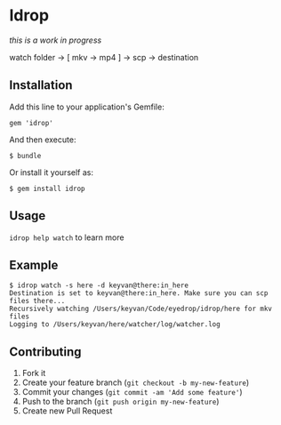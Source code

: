 # Idrop

*this is a work in progress*

watch folder -> [ mkv -> mp4 ] -> scp -> destination

## Installation

Add this line to your application's Gemfile:

    gem 'idrop'

And then execute:

    $ bundle

Or install it yourself as:

    $ gem install idrop

## Usage

`idrop help watch` to learn more

## Example

```
$ idrop watch -s here -d keyvan@there:in_here
Destination is set to keyvan@there:in_here. Make sure you can scp files there...
Recursively watching /Users/keyvan/Code/eyedrop/idrop/here for mkv files
Logging to /Users/keyvan/here/watcher/log/watcher.log
```

## Contributing

1. Fork it
2. Create your feature branch (`git checkout -b my-new-feature`)
3. Commit your changes (`git commit -am 'Add some feature'`)
4. Push to the branch (`git push origin my-new-feature`)
5. Create new Pull Request
